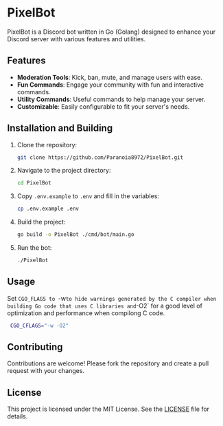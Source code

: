# PixelBot

PixelBot is a Discord bot written in Go (Golang) designed to enhance your Discord server with various features and utilities.

## Features

- **Moderation Tools**: Kick, ban, mute, and manage users with ease.
- **Fun Commands**: Engage your community with fun and interactive commands.
- **Utility Commands**: Useful commands to help manage your server.
- **Customizable**: Easily configurable to fit your server's needs.

## Installation and Building

1. Clone the repository:
   ```sh
   git clone https://github.com/Paranoia8972/PixelBot.git
   ```
1. Navigate to the project directory:

   ```sh
   cd PixelBot
   ```

1. Copy `.env.example` to `.env` and fill in the variables:

   ```sh
   cp .env.example .env
   ```

1. Build the project:

   ```sh
   go build -o PixelBot ./cmd/bot/main.go
   ```

1. Run the bot:
   ```sh
   ./PixelBot
   ```

## Usage

Set `CGO_FLAGS to `-w`to hide warnings generated by the C compiler when building Go code that uses C libraries and`-O2` for a good level of optimization and performance when compilong C code.

```sh
 CGO_CFLAGS="-w -O2"
```

## Contributing

Contributions are welcome! Please fork the repository and create a pull request with your changes.

## License

This project is licensed under the MIT License. See the [LICENSE](LICENSE) file for details.
